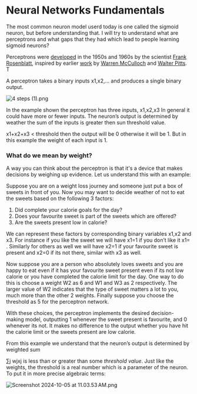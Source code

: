 # Neural Networks Fundamentals

The most common neuron model userd today is one called the sigmoid neuron, but before understanding that. I will try to understand  what are perceptrons and what gaps that they had which lead to people learning sigmoid neurons?

Perceptrons were [developed](http://books.google.ca/books/about/Principles_of_neurodynamics.html?id=7FhRAAAAMAAJ) in the 1950s and 1960s by the scientist [Frank Rosenblatt](http://en.wikipedia.org/wiki/Frank_Rosenblatt), inspired by earlier [work](http://scholar.google.ca/scholar?cluster=4035975255085082870) by [Warren McCulloch](http://en.wikipedia.org/wiki/Warren_McCulloch) and [Walter Pitts](http://en.wikipedia.org/wiki/Walter_Pitts). T

A perceptron takes a binary inputs x1,x2,… and produces a single binary output.

![4 steps (1).png](Neural%20Networks%20Fundamentals%20116a06ba1bc880368378cc368c6f0eb7/4_steps_(1).png)

In the example shown the perceptron has three inputs, x1,x2,x3 In general it could have more or fewer inputs. The neuron’s output is determined by weather the sum of the inputs is greater then sun threshold value.

x1+x2+x3 < threshold then the output will be 0 otherwise it will be 1. But in this example the weight of each input is 1. 

### What do we mean by weight?

 A way you can think about the perceptron is that it's a device that makes decisions by weighing up evidence. Let us understand this with an example:

Suppose you are on a weight loss journey and someone just put a box of sweets in front of you. Now you may want to decide weather of not to eat the sweets based on the following 3 factors:

1. Did complete your calorie goals for the day?
2. Does your favourite sweet is part of the sweets which are offered?
3. Are the sweets present low in calorie?

We can represent these factors by corresponding binary variables x1,x2 and x3. For instance if you like the sweet we will have x1=1 if you don’t like it x1= . Similarly for others as well we will have x2=1 if your favourite sweet is present and x2=0 if its not there, similar with x3 as well.

Now suppose you are a person who absolutely loves sweets and you are happy to eat even if it has your favourite sweet present even if its not low calorie or you have completed the calorie limit for the day. One way to do this is choose a weight W2 as 6 and W1 and W3 as 2 respectively. The larger value of W2 indicates that the type of sweet matters a lot to you, much more than the other 2 weights. Finally suppose you choose the threshold as 5 for the perceptron network. 

With these choices, the perceptron implements the desired decision-making model, outputting 1 whenever the sweet present is favourite, and 0 whenever its not. It makes no difference to the output whether you have hit the calorie limit or the sweets present are low calorie.

From this example we understand that the neuron’s output is determined by weighted sum 

∑j wjxj is less than or greater than some *threshold value*. Just like the weights, the threshold is a real number which is a parameter of the neuron. To put it in more precise algebraic terms:

![Screenshot 2024-10-05 at 11.03.53 AM.png](Neural%20Networks%20Fundamentals%20116a06ba1bc880368378cc368c6f0eb7/Screenshot_2024-10-05_at_11.03.53_AM.png)
